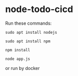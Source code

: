 # node-todo-cicd

Run these commands:


`sudo apt install nodejs`


`sudo apt install npm`


`npm install`

`node app.js`

or run by docker

